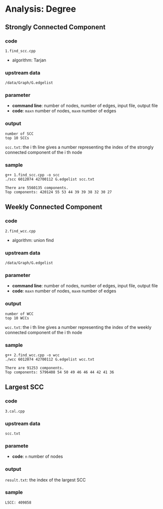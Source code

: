# Analysis: Degree

## Strongly Connected Component
### code
`1.find_scc.cpp`  
- algorithm: Tarjan
### upstream data
`/data/Graph/G.edgelist`  
### parameter
- **command line**: number of nodes, number of edges, input file, output file  
- **code**: `maxn` number of nodes, `maxm` number of edges
### output
```
number of SCC
top 10 SCCs
```
`scc.txt`: the i th line gives a number representing the index of the strongly connected component of the i th node
### sample
```
g++ 1.find_scc.cpp -o scc
./scc 6012074 42700112 G.edgelist scc.txt

There are 5560135 components.
Top components: 420124 55 53 44 39 39 38 32 30 27
```

## Weekly Connected Component
### code
`2.find_wcc.cpp`
- algorithm: union find
### upstream data
`/data/Graph/G.edgelist`  
### parameter
- **command line**: number of nodes, number of edges, input file, output file  
- **code**: `maxn` number of nodes, `maxm` number of edges
### output
```
number of WCC
top 10 WCCs
```
`wcc.txt`: the i th line gives a number representing the index of the weekly connected component of the i th node
### sample
```
g++ 2.find_wcc.cpp -o wcc
./wcc 6012074 42700112 G.edgelist wcc.txt

There are 91253 components.
Top components: 5796408 54 50 49 46 46 44 42 41 36
```

## Largest SCC
### code
`3.cal.cpp`
### upstream data
`scc.txt`  
### paramete
- **code**: `n` number of nodes
### output
`result.txt`: the index of the largest SCC
### sample
```
LSCC: 409858
```